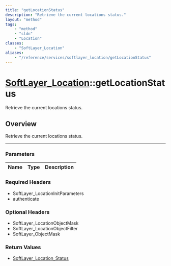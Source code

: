 ```yaml
---
title: "getLocationStatus"
description: "Retrieve the current locations status."
layout: "method"
tags:
    - "method"
    - "sldn"
    - "Location"
classes:
    - "SoftLayer_Location"
aliases:
    - "/reference/services/softlayer_location/getLocationStatus"
---
```

# [SoftLayer_Location](/reference/services/SoftLayer_Location)::getLocationStatus


Retrieve the current locations status.


## Overview 
Retrieve the current locations status.

-----

### Parameters 
|Name | Type | Description |
| --- | --- | --- |


### Required Headers
* SoftLayer_LocationInitParameters
* authenticate


### Optional Headers
* SoftLayer_LocationObjectMask
* SoftLayer_LocationObjectFilter
* SoftLayer_ObjectMask

### Return Values
* <a href='/reference/datatypes/SoftLayer_Location_Status'>SoftLayer_Location_Status </a>




